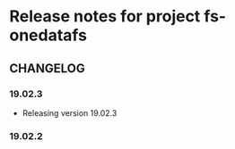 # Release notes for project fs-onedatafs


CHANGELOG
---------

### 19.02.3

* Releasing version 19.02.3

### 19.02.2

